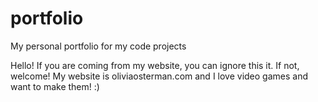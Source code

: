 # portfolio
My personal portfolio for my code projects

Hello! If you are coming from my website, you can ignore this it.
If not, welcome!
My website is oliviaosterman.com and I love video games and want to make them! :)

